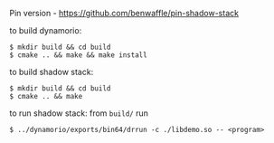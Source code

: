 Pin version - https://github.com/benwaffle/pin-shadow-stack

to build dynamorio:
```
$ mkdir build && cd build
$ cmake .. && make && make install
```

to build shadow stack:
```
$ mkdir build && cd build
$ cmake .. && make
```

to run shadow stack: from `build/` run
```
$ ../dynamorio/exports/bin64/drrun -c ./libdemo.so -- <program>
```
